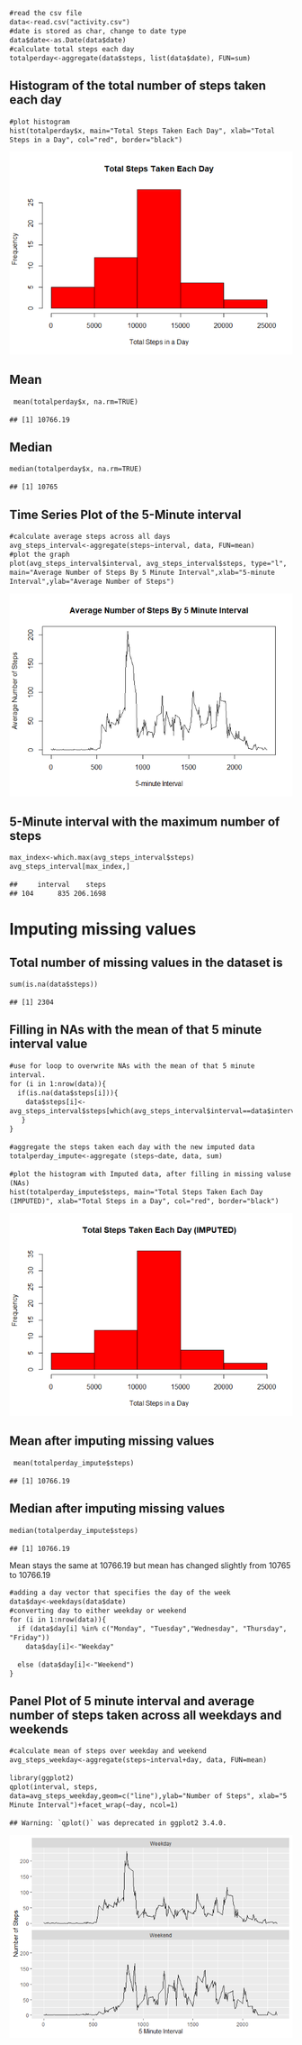     #read the csv file
    data<-read.csv("activity.csv")
    #date is stored as char, change to date type
    data$date<-as.Date(data$date)
    #calculate total steps each day
    totalperday<-aggregate(data$steps, list(data$date), FUN=sum)

## Histogram of the total number of steps taken each day

    #plot histogram
    hist(totalperday$x, main="Total Steps Taken Each Day", xlab="Total Steps in a Day", col="red", border="black")

![](PA1_template_files/figure-markdown_strict/unnamed-chunk-2-1.png)

## Mean

     mean(totalperday$x, na.rm=TRUE)

    ## [1] 10766.19

## Median

    median(totalperday$x, na.rm=TRUE)

    ## [1] 10765

## Time Series Plot of the 5-Minute interval

    #calculate average steps across all days
    avg_steps_interval<-aggregate(steps~interval, data, FUN=mean)
    #plot the graph
    plot(avg_steps_interval$interval, avg_steps_interval$steps, type="l", main="Average Number of Steps By 5 Minute Interval",xlab="5-minute Interval",ylab="Average Number of Steps")

![](PA1_template_files/figure-markdown_strict/unnamed-chunk-5-1.png)

## 5-Minute interval with the maximum number of steps

    max_index<-which.max(avg_steps_interval$steps)
    avg_steps_interval[max_index,]

    ##     interval    steps
    ## 104      835 206.1698

# Imputing missing values

## Total number of missing values in the dataset is

    sum(is.na(data$steps))

    ## [1] 2304

## Filling in NAs with the mean of that 5 minute interval value

    #use for loop to overwrite NAs with the mean of that 5 minute interval.
    for (i in 1:nrow(data)){
      if(is.na(data$steps[i])){
        data$steps[i]<-avg_steps_interval$steps[which(avg_steps_interval$interval==data$interval[i])]
       }
    }

    #aggregate the steps taken each day with the new imputed data
    totalperday_impute<-aggregate (steps~date, data, sum)

    #plot the histogram with Imputed data, after filling in missing valuse (NAs)
    hist(totalperday_impute$steps, main="Total Steps Taken Each Day (IMPUTED)", xlab="Total Steps in a Day", col="red", border="black")

![](PA1_template_files/figure-markdown_strict/unnamed-chunk-9-1.png)

## Mean after imputing missing values

     mean(totalperday_impute$steps)

    ## [1] 10766.19

## Median after imputing missing values

    median(totalperday_impute$steps)

    ## [1] 10766.19

Mean stays the same at 10766.19 but mean has changed slightly from 10765
to 10766.19

    #adding a day vector that specifies the day of the week
    data$day<-weekdays(data$date)
    #converting day to either weekday or weekend
    for (i in 1:nrow(data)){
      if (data$day[i] %in% c("Monday", "Tuesday","Wednesday", "Thursday", "Friday"))
        data$day[i]<-"Weekday"
        
      else (data$day[i]<-"Weekend")
    }

## Panel Plot of 5 minute interval and average number of steps taken across all weekdays and weekends

    #calculate mean of steps over weekday and weekend
    avg_steps_weekday<-aggregate(steps~interval+day, data, FUN=mean)

    library(ggplot2)
    qplot(interval, steps, data=avg_steps_weekday,geom=c("line"),ylab="Number of Steps", xlab="5 Minute Interval")+facet_wrap(~day, ncol=1)

    ## Warning: `qplot()` was deprecated in ggplot2 3.4.0.

![](PA1_template_files/figure-markdown_strict/unnamed-chunk-13-1.png)
